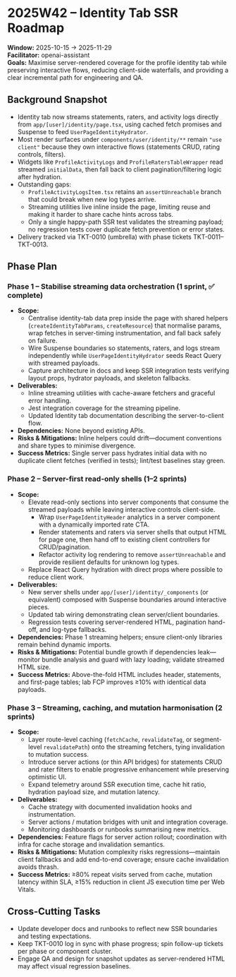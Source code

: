 # 2025W42 – Identity Tab SSR Roadmap

**Window:** 2025-10-15 → 2025-11-29  
**Facilitator:** openai-assistant  
**Goals:** Maximise server-rendered coverage for the profile identity tab while preserving interactive flows, reducing client-side waterfalls, and providing a clear incremental path for engineering and QA.

## Background Snapshot

- Identity tab now streams statements, raters, and activity logs directly from `app/[user]/identity/page.tsx`, using cached fetch promises and Suspense to feed `UserPageIdentityHydrator`.
- Most render surfaces under `components/user/identity/**` remain `"use client"` because they own interactive flows (statements CRUD, rating controls, filters).
- Widgets like `ProfileActivityLogs` and `ProfileRatersTableWrapper` read streamed `initialData`, then fall back to client pagination/filtering logic after hydration.
- Outstanding gaps:
  - `ProfileActivityLogsItem.tsx` retains an `assertUnreachable` branch that could break when new log types arrive.
  - Streaming utilities live inline inside the page, limiting reuse and making it harder to share cache hints across tabs.
  - Only a single happy-path SSR test validates the streaming payload; no regression tests cover duplicate fetch prevention or error states.
- Delivery tracked via TKT-0010 (umbrella) with phase tickets TKT-0011–TKT-0013.

## Phase Plan

### Phase 1 – Stabilise streaming data orchestration (1 sprint, ✅ complete)

- **Scope:**
  - Centralise identity-tab data prep inside the page with shared helpers (`createIdentityTabParams`, `createResource`) that normalise params, wrap fetches in server-timing instrumentation, and fall back safely on failure.
  - Wire Suspense boundaries so statements, raters, and logs stream independently while `UserPageIdentityHydrator` seeds React Query with streamed payloads.
  - Capture architecture in docs and keep SSR integration tests verifying layout props, hydrator payloads, and skeleton fallbacks.
- **Deliverables:**
  - Inline streaming utilities with cache-aware fetchers and graceful error handling.
  - Jest integration coverage for the streaming pipeline.
  - Updated Identity tab documentation describing the server-to-client flow.
- **Dependencies:** None beyond existing APIs.
- **Risks & Mitigations:** Inline helpers could drift—document conventions and share types to minimise divergence.
- **Success Metrics:** Single server pass hydrates initial data with no duplicate client fetches (verified in tests); lint/test baselines stay green.

### Phase 2 – Server-first read-only shells (1–2 sprints)

- **Scope:**
  - Elevate read-only sections into server components that consume the streamed payloads while leaving interactive controls client-side.
    - Wrap `UserPageIdentityHeader` analytics in a server component with a dynamically imported rate CTA.
    - Render statements and raters via server shells that output HTML for page one, then hand off to existing client controllers for CRUD/pagination.
    - Refactor activity log rendering to remove `assertUnreachable` and provide resilient defaults for unknown log types.
  - Replace React Query hydration with direct props where possible to reduce client work.
- **Deliverables:**
  - New server shells under `app/[user]/identity/_components` (or equivalent) composed with Suspense boundaries around interactive pieces.
  - Updated tab wiring demonstrating clean server/client boundaries.
  - Regression tests covering server-rendered HTML, pagination hand-off, and log-type fallbacks.
- **Dependencies:** Phase 1 streaming helpers; ensure client-only libraries remain behind dynamic imports.
- **Risks & Mitigations:** Potential bundle growth if dependencies leak—monitor bundle analysis and guard with lazy loading; validate streamed HTML size.
- **Success Metrics:** Above-the-fold HTML includes header, statements, and first-page tables; lab FCP improves ≥10% with identical data payloads.

### Phase 3 – Streaming, caching, and mutation harmonisation (2 sprints)

- **Scope:**
  - Layer route-level caching (`fetchCache`, `revalidateTag`, or segment-level `revalidatePath`) onto the streaming fetchers, tying invalidation to mutation success.
  - Introduce server actions (or thin API bridges) for statements CRUD and rater filters to enable progressive enhancement while preserving optimistic UI.
  - Expand telemetry around SSR execution time, cache hit ratio, hydration payload size, and mutation latency.
- **Deliverables:**
  - Cache strategy with documented invalidation hooks and instrumentation.
  - Server actions / mutation bridges with unit and integration coverage.
  - Monitoring dashboards or runbooks summarising new metrics.
- **Dependencies:** Feature flags for server action rollout; coordination with infra for cache storage and invalidation semantics.
- **Risks & Mitigations:** Mutation complexity risks regressions—maintain client fallbacks and add end-to-end coverage; ensure cache invalidation avoids thrash.
- **Success Metrics:** ≥80% repeat visits served from cache, mutation latency within SLA, ≥15% reduction in client JS execution time per Web Vitals.

## Cross-Cutting Tasks

- Update developer docs and runbooks to reflect new SSR boundaries and testing expectations.
- Keep TKT-0010 log in sync with phase progress; spin follow-up tickets per phase or component cluster.
- Engage QA and design for snapshot updates as server-rendered HTML may affect visual regression baselines.

